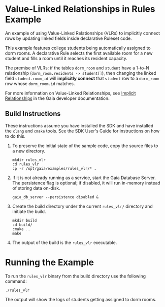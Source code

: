 # Value-Linked Relationships in Rules Example

An example of using Value-Linked Relationships (VLRs) to implicitly connect rows by updating linked fields inside declarative Ruleset code.

This example features college students being automatically assigned to dorm rooms. A declarative Rule selects the first available room for a new student and fills a room until it reaches its resident capacity.

The premise of VLRs: if the tables `dorm_room` and `student` have a 1-to-N relationship (`dorm_room.residents -> student[]`), then changing the linked field `student.room_id` will **implicitly connect** that `student` row to a `dorm_room` row whose `dorm_room.id` matches.

For more information on Value-Linked Relationships, see [Implicit Relationships](https://gaia-platform.github.io/gaia-platform-docs.io/articles/reference/ddl-implicit-relationships.html) in the Gaia developer documentation.

## Build Instructions

These instructions assume you have installed the SDK and have installed the `clang` and `cmake` tools.  See the SDK User's Guide for instructions on how to do this.

1. To preserve the initial state of the sample code, copy the source files to a new directory.
    ```shell
    mkdir rules_vlr
    cd rules_vlr
    cp -r /opt/gaia/examples/rules_vlr/* .
    ```
2. If it is not already running as a service, start the Gaia Database Server. The persistence flag is optional; if disabled, it will run in-memory instead of storing data on-disk.
    ```shell
    gaia_db_server --persistence disabled &
    ```
3. Create the build directory under the current `rules_vlr/` directory and initiate the build.
    ```shell
    mkdir build
    cd build/
    cmake ..
    make
    ```
4. The output of the build is the `rules_vlr` executable.

# Running the Example

To run the `rules_vlr` binary from the build directory use the following command:

```shell
./rules_vlr
```

The output will show the logs of students getting assigned to dorm rooms.
